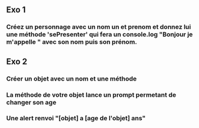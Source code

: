 ## Exo 1
### Créez un personnage avec un nom un et prenom et donnez lui une méthode 'sePresenter' qui fera un console.log "Bonjour je m'appelle " avec son nom puis son prénom.

## Exo 2
### Créer un objet avec un nom et une méthode
### La méthode de votre objet lance un prompt permetant de changer son age
### Une alert renvoi "[objet] a [age de l'objet] ans"
